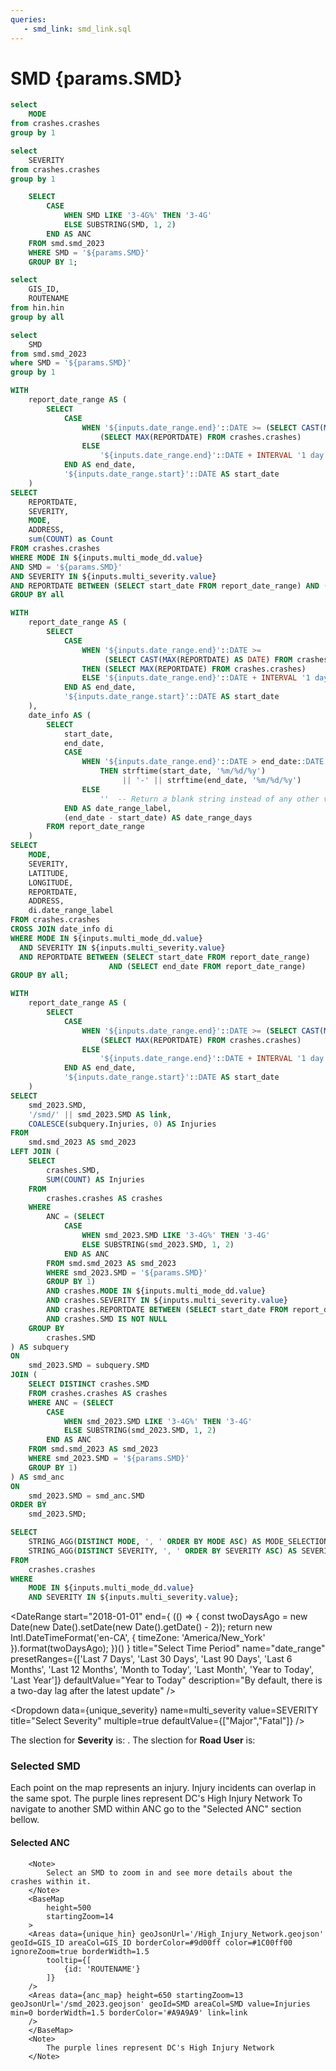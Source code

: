 ```yaml
---
queries:
   - smd_link: smd_link.sql
---
```


# SMD {params.SMD}

```sql unique_mode
select 
    MODE
from crashes.crashes
group by 1
```

```sql unique_severity
select 
    SEVERITY
from crashes.crashes
group by 1
```

```sql unique_anc
    SELECT 
        CASE 
            WHEN SMD LIKE '3-4G%' THEN '3-4G'
            ELSE SUBSTRING(SMD, 1, 2)
        END AS ANC
    FROM smd.smd_2023
    WHERE SMD = '${params.SMD}'
    GROUP BY 1;
```

```sql unique_hin
select 
    GIS_ID,
    ROUTENAME
from hin.hin
group by all
```

```sql unique_smd
select 
    SMD
from smd.smd_2023
where SMD = '${params.SMD}'
group by 1
```

```sql table_query
WITH 
    report_date_range AS (
        SELECT
            CASE 
                WHEN '${inputs.date_range.end}'::DATE >= (SELECT CAST(MAX(REPORTDATE) AS DATE) FROM crashes.crashes) THEN 
                    (SELECT MAX(REPORTDATE) FROM crashes.crashes)
                ELSE 
                    '${inputs.date_range.end}'::DATE + INTERVAL '1 day'
            END AS end_date,
            '${inputs.date_range.start}'::DATE AS start_date
    )
SELECT
    REPORTDATE,
    SEVERITY,
    MODE,
    ADDRESS,
    sum(COUNT) as Count
FROM crashes.crashes
WHERE MODE IN ${inputs.multi_mode_dd.value}
AND SMD = '${params.SMD}'
AND SEVERITY IN ${inputs.multi_severity.value}
AND REPORTDATE BETWEEN (SELECT start_date FROM report_date_range) AND (SELECT end_date FROM report_date_range)
GROUP BY all
```

```sql incidents
WITH 
    report_date_range AS (
        SELECT
            CASE 
                WHEN '${inputs.date_range.end}'::DATE >= 
                     (SELECT CAST(MAX(REPORTDATE) AS DATE) FROM crashes.crashes)
                THEN (SELECT MAX(REPORTDATE) FROM crashes.crashes)
                ELSE '${inputs.date_range.end}'::DATE + INTERVAL '1 day'
            END AS end_date,
            '${inputs.date_range.start}'::DATE AS start_date
    ),
    date_info AS (
        SELECT
            start_date,
            end_date,
            CASE 
                WHEN '${inputs.date_range.end}'::DATE > end_date::DATE
                    THEN strftime(start_date, '%m/%d/%y') 
                         || '-' || strftime(end_date, '%m/%d/%y')
                ELSE 
                    ''  -- Return a blank string instead of any other value
            END AS date_range_label,
            (end_date - start_date) AS date_range_days
        FROM report_date_range
    )
SELECT 
    MODE,
    SEVERITY,
    LATITUDE,
    LONGITUDE,
    REPORTDATE,
    ADDRESS,
    di.date_range_label
FROM crashes.crashes
CROSS JOIN date_info di
WHERE MODE IN ${inputs.multi_mode_dd.value}
  AND SEVERITY IN ${inputs.multi_severity.value}
  AND REPORTDATE BETWEEN (SELECT start_date FROM report_date_range) 
                      AND (SELECT end_date FROM report_date_range)
GROUP BY all;
```

```sql anc_map
WITH 
    report_date_range AS (
        SELECT
            CASE 
                WHEN '${inputs.date_range.end}'::DATE >= (SELECT CAST(MAX(REPORTDATE) AS DATE) FROM crashes.crashes) THEN 
                    (SELECT MAX(REPORTDATE) FROM crashes.crashes)
                ELSE 
                    '${inputs.date_range.end}'::DATE + INTERVAL '1 day'
            END AS end_date,
            '${inputs.date_range.start}'::DATE AS start_date
    )
SELECT 
    smd_2023.SMD,
    '/smd/' || smd_2023.SMD AS link,
    COALESCE(subquery.Injuries, 0) AS Injuries
FROM 
    smd.smd_2023 AS smd_2023
LEFT JOIN (
    SELECT
        crashes.SMD,
        SUM(COUNT) AS Injuries
    FROM 
        crashes.crashes AS crashes
    WHERE 
        ANC = (SELECT 
            CASE 
                WHEN smd_2023.SMD LIKE '3-4G%' THEN '3-4G'
                ELSE SUBSTRING(smd_2023.SMD, 1, 2)
            END AS ANC
        FROM smd.smd_2023 AS smd_2023
        WHERE smd_2023.SMD = '${params.SMD}'
        GROUP BY 1)
        AND crashes.MODE IN ${inputs.multi_mode_dd.value}
        AND crashes.SEVERITY IN ${inputs.multi_severity.value}
        AND crashes.REPORTDATE BETWEEN (SELECT start_date FROM report_date_range) AND (SELECT end_date FROM report_date_range)
        AND crashes.SMD IS NOT NULL
    GROUP BY 
        crashes.SMD
) AS subquery
ON 
    smd_2023.SMD = subquery.SMD
JOIN (
    SELECT DISTINCT crashes.SMD
    FROM crashes.crashes AS crashes
    WHERE ANC = (SELECT 
        CASE 
            WHEN smd_2023.SMD LIKE '3-4G%' THEN '3-4G'
            ELSE SUBSTRING(smd_2023.SMD, 1, 2)
        END AS ANC
    FROM smd.smd_2023 AS smd_2023
    WHERE smd_2023.SMD = '${params.SMD}'
    GROUP BY 1)
) AS smd_anc
ON 
    smd_2023.SMD = smd_anc.SMD
ORDER BY 
    smd_2023.SMD;
```

```sql mode_severity_selection
SELECT
    STRING_AGG(DISTINCT MODE, ', ' ORDER BY MODE ASC) AS MODE_SELECTION,
    STRING_AGG(DISTINCT SEVERITY, ', ' ORDER BY SEVERITY ASC) AS SEVERITY_SELECTION
FROM
    crashes.crashes
WHERE
    MODE IN ${inputs.multi_mode_dd.value}
    AND SEVERITY IN ${inputs.multi_severity.value};
```

<DateRange
  start="2018-01-01"
  end={
    (() => {
      const twoDaysAgo = new Date(new Date().setDate(new Date().getDate() - 2));
      return new Intl.DateTimeFormat('en-CA', {
        timeZone: 'America/New_York'
      }).format(twoDaysAgo);
    })()
  }
  title="Select Time Period"
  name="date_range"
  presetRanges={['Last 7 Days', 'Last 30 Days', 'Last 90 Days', 'Last 6 Months', 'Last 12 Months', 'Month to Today', 'Last Month', 'Year to Today', 'Last Year']}
  defaultValue="Year to Today"
  description="By default, there is a two-day lag after the latest update"
/>

<Dropdown
    data={unique_severity} 
    name=multi_severity
    value=SEVERITY
    title="Select Severity"
    multiple=true
    defaultValue={["Major","Fatal"]}
/>

<Dropdown
    data={unique_mode} 
    name=multi_mode_dd
    value=MODE
    title="Select Road User"
    multiple=true
    selectAllByDefault=true
    description="*Only fatal"
/>

<Alert status="info">
The slection for <b>Severity</b> is: <b><Value data={mode_severity_selection} column="SEVERITY_SELECTION"/></b>. The slection for <b>Road User</b> is: <b><Value data={mode_severity_selection} column="MODE_SELECTION"/></b> <Info description="*Fatal only." color="primary" />
</Alert>

### Selected SMD

<Grid cols=2>
    <Group>
        <Note>
        Each point on the map represents an injury. Injury incidents can overlap in the same spot.
        </Note>
        <BaseMap
          height=500
          startingZoom=15
          title="{`${incidents[0].date_range_label}`}"
        >
          <Points data={incidents} lat=LATITUDE long=LONGITUDE value=SEVERITY pointName=MODE opacity=1 colorPalette={['#ffdf00','#ff9412','#ff5a53']} ignoreZoom=true
            tooltip={[
                {id:'MODE', showColumnName:false, fmt:'id', valueClass:'text-l font-semibold'},
                {id:'REPORTDATE', showColumnName:false, fmt:'mm/dd/yy hh:mm'},
                {id:'ADDRESS', showColumnName:false, fmt:'id'}
            ]}/>
          <Areas data={unique_hin} geoJsonUrl='/High_Injury_Network.geojson' geoId=GIS_ID areaCol=GIS_ID borderColor=#9d00ff color=#1C00ff00/ borderWidth=1.5 ignoreZoom=true
          tooltip={[
                {id: 'ROUTENAME'}
            ]}
          />
          <Areas data={unique_smd} geoJsonUrl='/smd_2023.geojson' geoId=SMD areaCol=SMD min=0 borderColor=#000000 color=#1C00ff00 borderWidth=1.75/>
        </BaseMap>
        <Note>
        The purple lines represent DC's High Injury Network
        </Note>
    </Group>    
    <Group>
        <DataTable data={table_query} sort="REPORTDATE desc" totalRow=true rows=5 subtitle='Injury Table' rowShading=true wrapTitles=true>
          <Column id=REPORTDATE title='Date' wrap=true fmt='mm/dd/yy hh:mm' totalAgg="Total"/>
          <Column id=SEVERITY totalAgg="-"/>
          <Column id=MODE totalAgg='{inputs.multi_mode}'/>
          <Column id=ADDRESS wrap=true totalAgg="-"/>
          <Column id=Count totalAgg=sum/>
        </DataTable>
        <Alert status="info">
            To navigate to another SMD within ANC <Value data={unique_anc} column="ANC"/> go to the "Selected ANC" section bellow.
        </Alert>
    </Group>
</Grid>

#### Selected ANC
        <Note>
            Select an SMD to zoom in and see more details about the crashes within it.
        </Note>
        <BaseMap
            height=500
            startingZoom=14
        >
        <Areas data={unique_hin} geoJsonUrl='/High_Injury_Network.geojson' geoId=GIS_ID areaCol=GIS_ID borderColor=#9d00ff color=#1C00ff00 ignoreZoom=true borderWidth=1.5
            tooltip={[
                {id: 'ROUTENAME'}
            ]}
        />
        <Areas data={anc_map} height=650 startingZoom=13 geoJsonUrl='/smd_2023.geojson' geoId=SMD areaCol=SMD value=Injuries min=0 borderWidth=1.5 borderColor='#A9A9A9' link=link
        />
        </BaseMap>
        <Note>
            The purple lines represent DC's High Injury Network
        </Note>